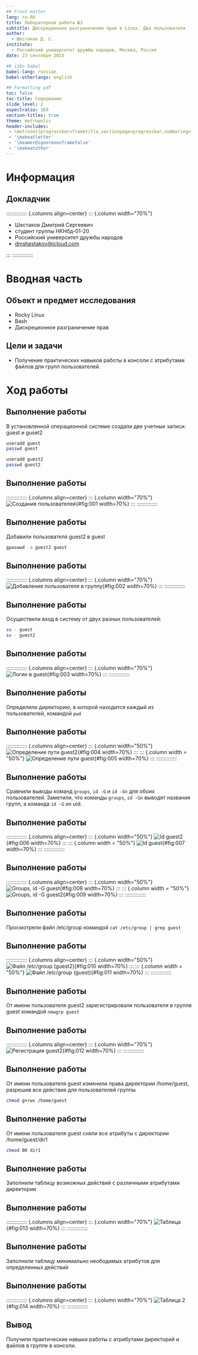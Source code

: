```yaml
---
## Front matter
lang: ru-RU
title: Лабораторная работа №3
subtitle: Дискреционное разграничение прав в Linux. Два пользователя
author:
  - Шестаков Д. С.
institute:
  - Российский университет дружбы народов, Москва, Россия
date: 23 сентября 2023

## i18n babel
babel-lang: russian
babel-otherlangs: english

## Formatting pdf
toc: false
toc-title: Содержание
slide_level: 2
aspectratio: 169
section-titles: true
theme: metropolis
header-includes:
 - \metroset{progressbar=frametitle,sectionpage=progressbar,numbering=fraction}
 - '\makeatletter'
 - '\beamer@ignorenonframefalse'
 - '\makeatother'
---
```


# Информация

## Докладчик

:::::::::::::: {.columns align=center}
::: {.column width="70%"}

  * Шестаков Дмитрий Сергеевич
  * студент группы НКНбд-01-20
  * Российский университет дружбы народов
  * [dmshestakov@icloud.com](mailto:dmshestakov@icloud.com)

:::
::::::::::::::

# Вводная часть

## Объект и предмет исследования

- Rocky Linux
- Bash
- Дискреционное разграничение прав

## Цели и задачи

- Получение практических навыков работы в консоли с атрибутами файлов для групп пользователей.

# Ход работы

## Выполнение работы

В установленной операционной системе создали две учетные записи: guest и guset2

```bash
useradd guest
passwd guest

useradd guest2
passwd guest2
```

## Выполнение работы

:::::::::::::: {.columns align=center}
::: {.column width="70%"}
![Создание пользователей](../report/image/1.png){#fig:001 width=70%}
:::
::::::::::::::

## Выполнение работы

Добавили пользователя guest2 в guest

```bash
gpaswwd -a guest2 guest
```

## Выполнение работы

:::::::::::::: {.columns align=center}
::: {.column width="70%"}
![Добавление пользователя в группу](../report/image/2.png){#fig:002 width=70%}
:::
::::::::::::::

## Выполнение работы

Осуществили вход в систему от двух разных пользователей:

```bash
su - guest
su - guest2
```

## Выполнение работы

:::::::::::::: {.columns align=center}
::: {.column width="70%"}
![Логин в guest](../report/image/3.png){#fig:003 width=70%}
:::
::::::::::::::

## Выполнение работы

Определили директорию, в которой находится каждый из пользователей, командой ```pwd```

## Выполнение работы

:::::::::::::: {.columns align=center}
::: {.column width="50%"}
![Определение пути guest2](../report/image/4.png){#fig:004 width=70%}
:::
::: {.column width = "50%"}
![Определение пути guest](../report/image/5.png){#fig:005 width=70%}
:::
::::::::::::::

## Выполнение работы

Сравнили выводы команд ```groups```, ```id -G``` и ```id -Gn``` для обоих пользователей. Заметили, что команды ```groups```, ```id -Gn```
выводят названия групп, а команда ```id -G``` их uid.

## Выполнение работы

:::::::::::::: {.columns align=center}
::: {.column width="50%"}
![Id guest2](../report/image/6.png){#fig:006 width=70%}
:::
::: {.column width = "50%"}
![Id guest](../report/image/7.png){#fig:007 width=70%}
:::
::::::::::::::

## Выполнение работы

:::::::::::::: {.columns align=center}
::: {.column width="50%"}
![Groups, id -G guest](../report/image/8.png){#fig:008 width=70%}
:::
::: {.column width = "50%"}
![Groups, id -G guest2](../report/image/9.png){#fig:009 width=70%}
:::
::::::::::::::

## Выполнение работы

Просмотрели файл /etc/group командой ```cat /etc/group | grep guest```

## Выполнение работы

:::::::::::::: {.columns align=center}
::: {.column width="50%"}
![Файл /etc/group (guest2)](../report/image/10.png){#fig:010 width=70%}
:::
::: {.column width = "50%"}
![Файл /etc/group (guest)](../report/image/11.png){#fig:011 width=70%}
:::
::::::::::::::

## Выполнение работы

От имени пользователя guest2 зарегистрировали пользователя в группе guest командой ```newgrp guest```


## Выполнение работы

:::::::::::::: {.columns align=center}
::: {.column width="70%"}
![Регистрация guest2](../report/image/12.png){#fig:012 width=70%}
:::
::::::::::::::

## Выполнение работы

От имени пользователя guest изменили права директории /home/guest, разрешив все действия для пользователей группы

```bash
chmod g+rwx /home/guest
```


## Выполнение работы

От имени пользователя guest сняли все атрибуты с директории /home/guest/dir1

```bash
chmod 00 dir1
```

## Выполнение работы

Заполнили таблицу возможных действий с различными атрибутами директории


## Выполнение работы

:::::::::::::: {.columns align=center}
::: {.column width="70%"}
![Таблица](../report/image/13.png){#fig:013 width=70%}
:::
::::::::::::::

## Выполнение работы

Заполнили таблицу минимально неободимых атрибутов для определенных действий


## Выполнение работы

:::::::::::::: {.columns align=center}
::: {.column width="70%"}
![Таблица 2](../report/image/14.png){#fig:014 width=70%}
:::
::::::::::::::


## Вывод

Получили практические навыки работы с атрибутами директорий и файлов в группе в консоли.
